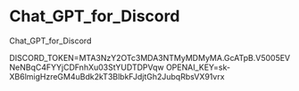 # Chat_GPT_for_Discord
Chat_GPT_for_Discord

DISCORD_TOKEN=MTA3NzY2OTc3MDA3NTMyMDMyMA.GcATpB.V5005EVNeNBqC4FYYjCDFnhXu03StYUDTDPVqw
OPENAI_KEY=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
